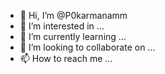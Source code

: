 - 👋 Hi, I’m @P0karmanamm
- 👀 I’m interested in ...
- 🌱 I’m currently learning ...
- 💞️ I’m looking to collaborate on ...
- 📫 How to reach me ...

<!---
P0karmanamm/P0karmanamm is a ✨ special ✨ repository because its `README.md` (this file) appears on your GitHub profile.
You can click the Preview link to take a look at your changes.
--->
